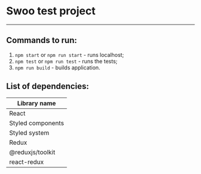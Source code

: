 # Swoo test project

---

## Commands to run:

1. `npm start` or `npm run start` - runs localhost;
2. `npm test` or `npm run test` - runs the tests;
3. `npm run build` - builds application.

## List of dependencies:

| Library name      |
| ----------------- |
| React             |
| Styled components |
| Styled system     |
| Redux             |
| @reduxjs/toolkit  |
| react-redux       |
